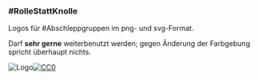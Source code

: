 
### #RolleStattKnolle
Logos für #Abschleppgruppen im png- und svg-Format.

Darf **sehr gerne** weiterbenutzt werden; gegen Änderung der Farbgebung spricht überhaupt nichts.

![Logo](https://github.com/Wikinaut/RolleStattKnolle/blob/master/Rolle-01-blau-0000ff-2000x788-wei%C3%9Fbg-2600x1600-CC0%20und%20github.png)[![CC0][cc-zero-img]][cc-zero]

[cc-zero]: http://creativecommons.org/publicdomain/zero/1.0/
[cc-zero-img]: http://i.creativecommons.org/p/zero/1.0/88x31.png
